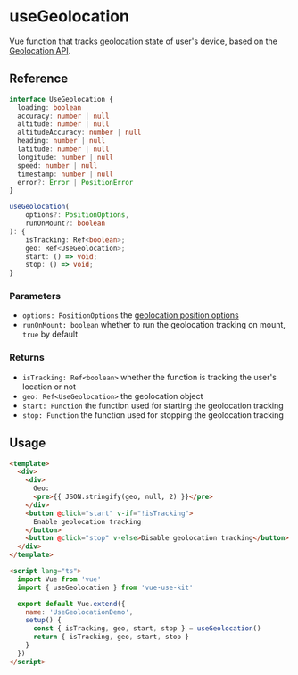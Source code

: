# useGeolocation

Vue function that tracks geolocation state of user's device, based on the [Geolocation API](https://developer.mozilla.org/en-US/docs/Web/API/Geolocation_API).

## Reference

```typescript
interface UseGeolocation {
  loading: boolean
  accuracy: number | null
  altitude: number | null
  altitudeAccuracy: number | null
  heading: number | null
  latitude: number | null
  longitude: number | null
  speed: number | null
  timestamp: number | null
  error?: Error | PositionError
}
```

```typescript
useGeolocation(
    options?: PositionOptions,
    runOnMount?: boolean
): {
    isTracking: Ref<boolean>;
    geo: Ref<UseGeolocation>;
    start: () => void;
    stop: () => void;
}
```

### Parameters

- `options: PositionOptions` the [geolocation position options](https://developer.mozilla.org/en-US/docs/Web/API/PositionOptions)
- `runOnMount: boolean` whether to run the geolocation tracking on mount, `true` by default

### Returns

- `isTracking: Ref<boolean>` whether the function is tracking the user's location or not
- `geo: Ref<UseGeolocation>` the geolocation object
- `start: Function` the function used for starting the geolocation tracking
- `stop: Function` the function used for stopping the geolocation tracking

## Usage

```html
<template>
  <div>
    <div>
      Geo:
      <pre>{{ JSON.stringify(geo, null, 2) }}</pre>
    </div>
    <button @click="start" v-if="!isTracking">
      Enable geolocation tracking
    </button>
    <button @click="stop" v-else>Disable geolocation tracking</button>
  </div>
</template>

<script lang="ts">
  import Vue from 'vue'
  import { useGeolocation } from 'vue-use-kit'

  export default Vue.extend({
    name: 'UseGeolocationDemo',
    setup() {
      const { isTracking, geo, start, stop } = useGeolocation()
      return { isTracking, geo, start, stop }
    }
  })
</script>
```
